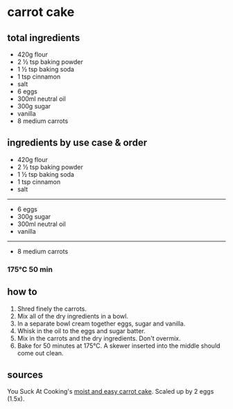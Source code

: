 # carrot cake

## total ingredients

- 420g flour
- 2 ½ tsp baking powder
- 1 ½ tsp baking soda
- 1 tsp cinnamon
- salt
- 6 eggs
- 300ml neutral oil
- 300g sugar
- vanilla
- 8 medium carrots

## ingredients by use case & order

- 420g flour
- 2 ½ tsp baking powder
- 1 ½ tsp baking soda
- 1 tsp cinnamon
- salt
---
- 6 eggs
- 300g sugar
- 300ml neutral oil
- vanilla
---
- 8 medium carrots

### 175°C 50 min

## how to

1. Shred finely the carrots.
2. Mix all of the dry ingredients in a bowl.
3. In a separate bowl cream together eggs, sugar and vanilla.
4. Whisk in the oil to the eggs and sugar batter.
5. Mix in the carrots and the dry ingredients. Don't overmix.
6. Bake for 50 minutes at 175°C. A skewer inserted into the middle should come out clean.

## sources

You Suck At Cooking's [moist and easy carrot cake](https://www.youtube.com/watch?v=5x5QBX5OZC8). Scaled up by 2 eggs (1.5x).
